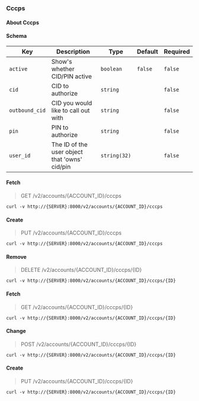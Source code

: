 ### Cccps

#### About Cccps

#### Schema

Key | Description | Type | Default | Required
--- | ----------- | ---- | ------- | --------
`active` | Show's whether CID/PIN active | `boolean` | `false` | `false`
`cid` | CID to authorize | `string` |   | `false`
`outbound_cid` | CID you would like to call out with | `string` |   | `false`
`pin` | PIN to authorize | `string` |   | `false`
`user_id` | The ID of the user object that 'owns' cid/pin | `string(32)` |   | `false`


#### Fetch

> GET /v2/accounts/{ACCOUNT_ID}/cccps

```curl
curl -v http://{SERVER}:8000/v2/accounts/{ACCOUNT_ID}/cccps
```

#### Create

> PUT /v2/accounts/{ACCOUNT_ID}/cccps

```curl
curl -v http://{SERVER}:8000/v2/accounts/{ACCOUNT_ID}/cccps
```

#### Remove

> DELETE /v2/accounts/{ACCOUNT_ID}/cccps/{ID}

```curl
curl -v http://{SERVER}:8000/v2/accounts/{ACCOUNT_ID}/cccps/{ID}
```

#### Fetch

> GET /v2/accounts/{ACCOUNT_ID}/cccps/{ID}

```curl
curl -v http://{SERVER}:8000/v2/accounts/{ACCOUNT_ID}/cccps/{ID}
```

#### Change

> POST /v2/accounts/{ACCOUNT_ID}/cccps/{ID}

```curl
curl -v http://{SERVER}:8000/v2/accounts/{ACCOUNT_ID}/cccps/{ID}
```

#### Create

> PUT /v2/accounts/{ACCOUNT_ID}/cccps/{ID}

```curl
curl -v http://{SERVER}:8000/v2/accounts/{ACCOUNT_ID}/cccps/{ID}
```

